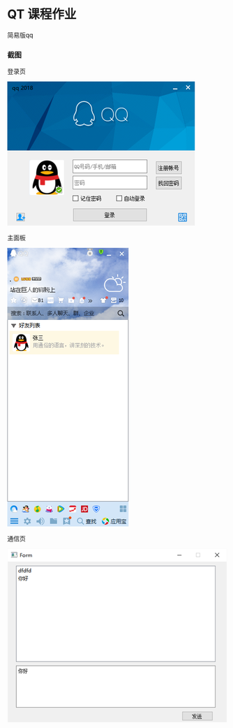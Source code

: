 ﻿# QT 课程作业

简易版qq

### 截图

登录页

![登陆页](/image/shotscream.png)

主面板

![主面板](/image/main.png)

通信页

![通信页](/image/contact.png)

